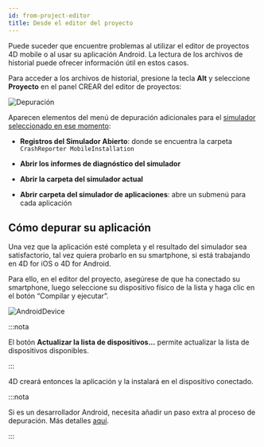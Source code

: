 ```yaml
---
id: from-project-editor
title: Desde el editor del proyecto
---
```


Puede suceder que encuentre problemas al utilizar el editor de proyectos 4D mobile o al usar su aplicación Android. La lectura de los archivos de historial puede ofrecer información útil en estos casos.

Para acceder a los archivos de historial, presione la tecla **Alt** y seleccione **Proyecto** en el panel CREAR del editor de proyectos:

![Depuración](img/project.png)

Aparecen elementos del menú de depuración adicionales para el [simulador seleccionado en ese momento](../project-definition/build-panel#using-the-simulator):


* **Registros del Simulador Abierto**: donde se encuentra la carpeta `CrashReporter MobileInstallation`

* **Abrir los informes de diagnóstico del simulador**

* **Abrir la carpeta del simulador actual**

* **Abrir carpeta del simulador de aplicaciones**: abre un submenú para cada aplicación


## Cómo depurar su aplicación

Una vez que la aplicación esté completa y el resultado del simulador sea satisfactorio, tal vez quiera probarlo en su smartphone, si está trabajando en 4D for iOS o 4D for Android.

Para ello, en el editor del proyecto, asegúrese de que ha conectado su smartphone, luego seleccione su dispositivo físico de la lista y haga clic en el botón “Compilar y ejecutar”.

![AndroidDevice](img/phone-selection.png)

:::nota

El botón **Actualizar la lista de dispositivos...** permite actualizar la lista de dispositivos disponibles.

:::

4D creará entonces la aplicación y la instalará en el dispositivo conectado.

:::nota

Si es un desarrollador Android, necesita añadir un paso extra al proceso de depuración. Más detalles [aquí](from-your-android-device-and-android-studio.md).

:::
